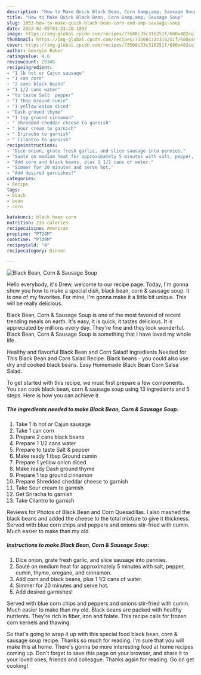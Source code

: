 ```yaml
---
description: "How to Make Quick Black Bean, Corn &amp;amp; Sausage Soup"
title: "How to Make Quick Black Bean, Corn &amp;amp; Sausage Soup"
slug: 1053-how-to-make-quick-black-bean-corn-and-amp-sausage-soup
date: 2022-02-05T01:33:20.189Z
image: https://img-global.cpcdn.com/recipes/73508c33c316251f/680x482cq70/black-bean-corn-sausage-soup-recipe-main-photo.jpg
thumbnail: https://img-global.cpcdn.com/recipes/73508c33c316251f/680x482cq70/black-bean-corn-sausage-soup-recipe-main-photo.jpg
cover: https://img-global.cpcdn.com/recipes/73508c33c316251f/680x482cq70/black-bean-corn-sausage-soup-recipe-main-photo.jpg
author: Georgie Baker
ratingvalue: 4.6
reviewcount: 29345
recipeingredient:
- "1 lb hot or Cajun sausage"
- "1 can corn"
- "2 cans black beans"
- "1 1/2 cans water"
- "to taste Salt  pepper"
- "1 tbsp Ground cumin"
- "1 yellow onion diced"
- "Dash ground thyme"
- "1 tsp ground cinnamon"
- " Shredded cheddar cheese to garnish"
- " Sour cream to garnish"
- " Sriracha to garnish"
- " Cilantro to garnish"
recipeinstructions:
- "Dice onion, grate fresh garlic, and slice sausage into pennies."
- "Sauté on medium heat for approximately 5 minutes with salt, pepper, cumin, thyme, oregano, and cinnamon."
- "Add corn and black beans, plus 1 1/2 cans of water."
- "Simmer for 20 minutes and serve hot."
- "Add desired garnishes!"
categories:
- Recipe
tags:
- black
- bean
- corn

katakunci: black bean corn 
nutrition: 236 calories
recipecuisine: American
preptime: "PT24M"
cooktime: "PT49M"
recipeyield: "4"
recipecategory: Dinner

---
```



![Black Bean, Corn &amp; Sausage Soup](https://img-global.cpcdn.com/recipes/73508c33c316251f/680x482cq70/black-bean-corn-sausage-soup-recipe-main-photo.jpg)

Hello everybody, it's Drew, welcome to our recipe page. Today, I'm gonna show you how to make a special dish, black bean, corn &amp; sausage soup. It is one of my favorites. For mine, I'm gonna make it a little bit unique. This will be really delicious.

Black Bean, Corn &amp; Sausage Soup is one of the most favored of recent trending meals on earth. It's easy, it is quick, it tastes delicious. It is appreciated by millions every day. They're fine and they look wonderful. Black Bean, Corn &amp; Sausage Soup is something that I have loved my whole life.

Healthy and flavorful Black Bean and Corn Salad! Ingredients Needed for This Black Bean and Corn Salad Recipe. Black beans - you could also use dry and cooked black beans. Easy Homemade Black Bean Corn Salsa Salad.


To get started with this recipe, we must first prepare a few components. You can cook black bean, corn &amp; sausage soup using 13 ingredients and 5 steps. Here is how you can achieve it.

<!--inarticleads1-->

##### The ingredients needed to make Black Bean, Corn &amp; Sausage Soup:

1. Take 1 lb hot or Cajun sausage
1. Take 1 can corn
1. Prepare 2 cans black beans
1. Prepare 1 1/2 cans water
1. Prepare to taste Salt &amp; pepper
1. Make ready 1 tbsp Ground cumin
1. Prepare 1 yellow onion diced
1. Make ready Dash ground thyme
1. Prepare 1 tsp ground cinnamon
1. Prepare  Shredded cheddar cheese to garnish
1. Take  Sour cream to garnish
1. Get  Sriracha to garnish
1. Take  Cilantro to garnish


Reviews for Photos of Black Bean and Corn Quesadillas. I also mashed the black beans and added the cheese to the total mixture to give it thickness. Served with blue corn chips and peppers and onions stir-fried with cumin. Much easier to make than my old. 

<!--inarticleads2-->

##### Instructions to make Black Bean, Corn &amp; Sausage Soup:

1. Dice onion, grate fresh garlic, and slice sausage into pennies.
1. Sauté on medium heat for approximately 5 minutes with salt, pepper, cumin, thyme, oregano, and cinnamon.
1. Add corn and black beans, plus 1 1/2 cans of water.
1. Simmer for 20 minutes and serve hot.
1. Add desired garnishes!


Served with blue corn chips and peppers and onions stir-fried with cumin. Much easier to make than my old. Black beans are packed with healthy nutrients. They&#39;re rich in fiber, iron and folate. This recipe calls for frozen corn kernels and thawing. 

So that's going to wrap it up with this special food black bean, corn &amp; sausage soup recipe. Thanks so much for reading. I'm sure that you will make this at home. There's gonna be more interesting food at home recipes coming up. Don't forget to save this page on your browser, and share it to your loved ones, friends and colleague. Thanks again for reading. Go on get cooking!
